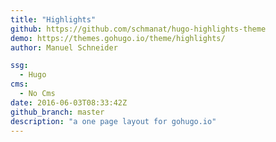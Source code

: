 ```yaml
---
title: "Highlights"
github: https://github.com/schmanat/hugo-highlights-theme
demo: https://themes.gohugo.io/theme/highlights/
author: Manuel Schneider

ssg:
  - Hugo
cms:
  - No Cms
date: 2016-06-03T08:33:42Z
github_branch: master
description: "a one page layout for gohugo.io"
---
```

